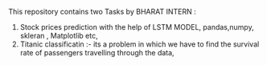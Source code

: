 This repository contains two Tasks by BHARAT INTERN :
1. Stock prices prediction with the help of LSTM MODEL, pandas,numpy, skleran , Matplotlib etc,
2. Titanic classificatin :- its a problem in which we have to find the survival rate of passengers travelling through the data,  
